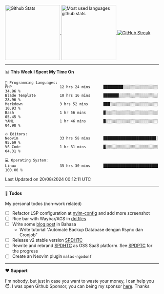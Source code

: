<a href="https://github.com/anuraghazra/github-readme-stats">
  <img 
        height=180
        align="center" 
        src="https://github-readme-stats.vercel.app/api?username=rizkyilhampra&rank_icon=github&show_icons=true&theme=catppuccin_mocha&hide_border=true&include_all_commits=true&count_private=true&card_width=270" 
        alt="Github Stats" 
    />
</a>
<a href="https://github.com/anuraghazra/github-readme-stats">
  <img 
        height=180
        align="center" 
        src="https://github-readme-stats.vercel.app/api/top-langs/?username=rizkyilhampra&layout=compact&theme=catppuccin_mocha&hide_border=true&langs_count=8" 
        alt="Most used languages github stats" 
    />
</a>
<a href="https://git.io/streak-stats"><img src="https://streak-stats.demolab.com?user=rizkyilhampra&theme=catppuccin-mocha&hide_border=true" align="center" alt="GitHub Streak" /></a>

---

<!--START_SECTION:waka-->
📊 **This Week I Spent My Time On** 

```text
💬 Programming Languages: 
PHP                      12 hrs 24 mins      █████████░░░░░░░░░░░░░░░░   34.96 % 
Blade Template           10 hrs 16 mins      ███████░░░░░░░░░░░░░░░░░░   28.96 % 
Markdown                 3 hrs 52 mins       ███░░░░░░░░░░░░░░░░░░░░░░   10.93 % 
Bash                     1 hr 56 mins        █░░░░░░░░░░░░░░░░░░░░░░░░   05.45 % 
YAML                     1 hr 46 mins        █░░░░░░░░░░░░░░░░░░░░░░░░   04.98 % 

🔥 Editors: 
Neovim                   33 hrs 58 mins      ████████████████████████░   95.69 % 
VS Code                  1 hr 31 mins        █░░░░░░░░░░░░░░░░░░░░░░░░   04.31 % 

💻 Operating System: 
Linux                    35 hrs 30 mins      █████████████████████████   100.00 % 
```


 Last Updated on 20/08/2024 00:12:11 UTC
<!--END_SECTION:waka-->

---

📒 **Todos**
<br>
<br>
My personal todos (non-work related)
- [ ] Refactor LSP configuration at [nvim-config](https://github.com/rizkyilhampra/nvim-config) and add more screenshot
- [ ] Rice bar with Waybar/AGS in [dotfiles](https://github.com/rizkyilhampra/dotfilesv2)
- [ ] Write some [blog post](https://github.com/rizkyilhampra/rizkyilhampra.github.io) in Bahasa
  - Write tutorial "Automate Backup Database dengan Rsync dan Cronjob"
- [ ] Release v2 stable version [SPDHTC](https://github.com/rizkyilhampra/spdhtc)
- [ ] Rewrite and rebrand [SPDHTC](https://github.com/rizkyilhampra/spdhtc) as OSS SaaS platform. See [SPDPTC](https://github.com/SPDPTC/SPDPTC) for the progress
- [ ] Create an Neovim plugin `malas-ngodonf`

---

♥️  **Support**
<br>
<br>
I'm nobody, but just in case you want to waste your money, i can help you 😈. I was open Github Sponsor, you can being my sponsor [here](https://github.com/sponsors/rizkyilhampra). Thanks
